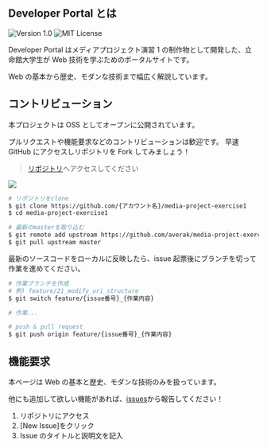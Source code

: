 ## Developer Portal とは

![Version 1.0](https://img.shields.io/badge/version-1.0-yellow.svg)
![MIT License](http://img.shields.io/badge/license-MIT-blue.svg?style=flat)

Developer Portal はメディアプロジェクト演習 1 の制作物として開発した、立命館大学生が Web 技術を学ぶためのポータルサイトです。

Web の基本から歴史、モダンな技術まで幅広く解説しています。

## コントリビューション

本プロジェクトは OSS としてオープンに公開されています。

プルリクエストや機能要求などのコントリビューションは歓迎です。
早速 GitHub にアクセスしリポジトリを Fork してみましょう！

> [リポジトリ](https://github.com/averak/media-project-exercise1)へアクセスしてください

![](https://docs.github.com/assets/images/help/repository/fork_button.jpg)

```bash
# リポジトリをclone
$ git clone https://github.com/{アカウント名}/media-project-exercise1
$ cd media-project-exercise1

# 最新のmasterを取り込む
$ git remote add upstream https://github.com/averak/media-project-exercise1
$ git pull upstream master
```

最新のソースコードをローカルに反映したら、issue 起票後にブランチを切って作業を進めてください。

```bash
# 作業ブランチを作成
# 例) feature/21_modify_uri_structure
$ git switch feature/{issue番号}_{作業内容}

# 作業...

# push & pull request
$ git push origin feature/{issue番号}_{作業内容}
```

## 機能要求

本ページは Web の基本と歴史、モダンな技術のみを扱っています。

他にも追加して欲しい機能があれば、[issues](https://github.com/averak/media-project-exercise1/issues)から報告してください！

1. リポジトリにアクセス
2. [New Issue]をクリック
3. Issue のタイトルと説明文を記入
